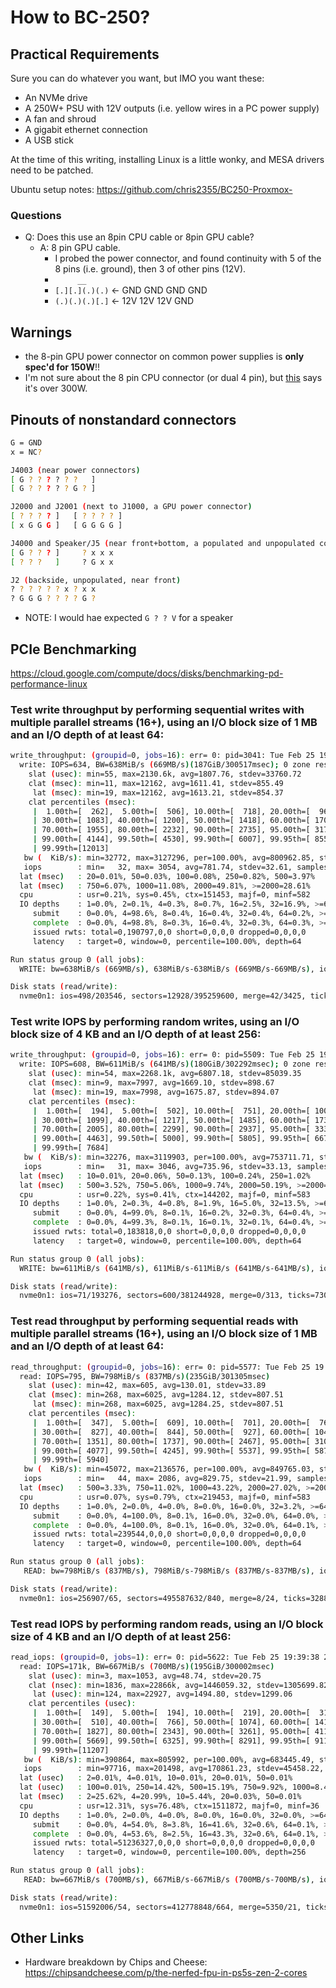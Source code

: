 # How to BC-250?

## Practical Requirements

Sure you can do whatever you want, but IMO you want these:

* An NVMe drive
* A 250W+ PSU with 12V outputs (i.e. yellow wires in a PC power supply)
* A fan and shroud
* A gigabit ethernet connection
* A USB stick

At the time of this writing, installing Linux is a little wonky, and MESA drivers need to be patched.

Ubuntu setup notes: <https://github.com/chris2355/BC250-Proxmox->

### Questions

* Q: Does this use an 8pin CPU cable or 8pin GPU cable?
  * A: 8 pin GPU cable.
    * I probed the power connector, and found continuity with 5 of the 8 pins (i.e. ground), then 3 of other pins (12V).
    * `      __      `
    * `[.][.](.)(.)` <- GND GND GND GND
    * `(.)(.)(.)[.]` <- 12V 12V 12V GND

## Warnings

* the 8-pin GPU power connector on common power supplies is **only spec'd for 150W**!!
* I'm not sure about the 8 pin CPU connector (or dual 4 pin), but [this](https://www.moddiy.com/pages/Power-Supply-Connectors-and-Pinouts.html) says it's over 300W.

## Pinouts of nonstandard connectors

```bash
G = GND
x = NC?

J4003 (near power connectors)
[ G ? ? ? ? ? ?   ]
[ G ? ? ? ? ? G ? ]

J2000 and J2001 (next to J1000, a GPU power connector)
[ ? ? ? ? ]   [ ? ? ? ? ]
[ x G G G ]   [ G G G G ]

J4000 and Speaker/J5 (near front+bottom, a populated and unpopulated connector)
[ G ? ? ? ]     ? x x x
[ ? ? ?   ]     ? G x x 

J2 (backside, unpopulated, near front)
? ? ? ? ? ? x ? x x
? G G G ? ? ? ? G ?
```

* NOTE: I would hae expected `G ? ? V` for a speaker

## PCIe Benchmarking

<https://cloud.google.com/compute/docs/disks/benchmarking-pd-performance-linux>

### Test write throughput by performing sequential writes with multiple parallel streams (16+), using an I/O block size of 1 MB and an I/O depth of at least 64:

```bash
write_throughput: (groupid=0, jobs=16): err= 0: pid=3041: Tue Feb 25 19:12:49 2025
  write: IOPS=634, BW=638MiB/s (669MB/s)(187GiB/300517msec); 0 zone resets
    slat (usec): min=55, max=2130.6k, avg=1807.76, stdev=33760.72
    clat (msec): min=11, max=12162, avg=1611.41, stdev=855.49
     lat (msec): min=19, max=12162, avg=1613.21, stdev=854.37
    clat percentiles (msec):
     |  1.00th=[  262],  5.00th=[  506], 10.00th=[  718], 20.00th=[  969],
     | 30.00th=[ 1083], 40.00th=[ 1200], 50.00th=[ 1418], 60.00th=[ 1703],
     | 70.00th=[ 1955], 80.00th=[ 2232], 90.00th=[ 2735], 95.00th=[ 3171],
     | 99.00th=[ 4144], 99.50th=[ 4530], 99.90th=[ 6007], 99.95th=[ 8557],
     | 99.99th=[12013]
   bw (  KiB/s): min=32772, max=3127296, per=100.00%, avg=800962.85, stdev=33412.02, samples=7834
   iops        : min=   32, max= 3054, avg=781.74, stdev=32.61, samples=7834
  lat (msec)   : 20=0.01%, 50=0.03%, 100=0.08%, 250=0.82%, 500=3.97%
  lat (msec)   : 750=6.07%, 1000=11.08%, 2000=49.81%, >=2000=28.61%
  cpu          : usr=0.21%, sys=0.45%, ctx=151453, majf=0, minf=582
  IO depths    : 1=0.0%, 2=0.1%, 4=0.3%, 8=0.7%, 16=2.5%, 32=16.9%, >=64=79.5%
     submit    : 0=0.0%, 4=98.6%, 8=0.4%, 16=0.4%, 32=0.4%, 64=0.2%, >=64=0.0%
     complete  : 0=0.0%, 4=98.8%, 8=0.3%, 16=0.4%, 32=0.3%, 64=0.3%, >=64=0.0%
     issued rwts: total=0,190797,0,0 short=0,0,0,0 dropped=0,0,0,0
     latency   : target=0, window=0, percentile=100.00%, depth=64

Run status group 0 (all jobs):
  WRITE: bw=638MiB/s (669MB/s), 638MiB/s-638MiB/s (669MB/s-669MB/s), io=187GiB (201GB), run=300517-300517msec

Disk stats (read/write):
  nvme0n1: ios=498/203546, sectors=12928/395259600, merge=42/3425, ticks=534212/300461381, in_queue=301023972, util=88.44%
```

### Test write IOPS by performing random writes, using an I/O block size of 4 KB and an I/O depth of at least 256:

```bash
write_throughput: (groupid=0, jobs=16): err= 0: pid=5509: Tue Feb 25 19:19:13 2025
  write: IOPS=608, BW=611MiB/s (641MB/s)(180GiB/302292msec); 0 zone resets
    slat (usec): min=54, max=2268.1k, avg=6807.18, stdev=85039.35
    clat (msec): min=9, max=7997, avg=1669.10, stdev=898.67
     lat (msec): min=19, max=7998, avg=1675.87, stdev=894.07
    clat percentiles (msec):
     |  1.00th=[  194],  5.00th=[  502], 10.00th=[  751], 20.00th=[ 1003],
     | 30.00th=[ 1099], 40.00th=[ 1217], 50.00th=[ 1485], 60.00th=[ 1737],
     | 70.00th=[ 2005], 80.00th=[ 2299], 90.00th=[ 2937], 95.00th=[ 3339],
     | 99.00th=[ 4463], 99.50th=[ 5000], 99.90th=[ 5805], 99.95th=[ 6678],
     | 99.99th=[ 7684]
   bw (  KiB/s): min=32276, max=3119903, per=100.00%, avg=753711.71, stdev=33929.01, samples=7991
   iops        : min=   31, max= 3046, avg=735.96, stdev=33.13, samples=7991
  lat (msec)   : 10=0.01%, 20=0.06%, 50=0.13%, 100=0.24%, 250=1.02%
  lat (msec)   : 500=3.52%, 750=5.06%, 1000=9.74%, 2000=50.19%, >=2000=30.58%
  cpu          : usr=0.22%, sys=0.41%, ctx=144202, majf=0, minf=583
  IO depths    : 1=0.0%, 2=0.3%, 4=0.8%, 8=1.9%, 16=5.0%, 32=13.5%, >=64=78.4%
     submit    : 0=0.0%, 4=99.0%, 8=0.1%, 16=0.2%, 32=0.3%, 64=0.4%, >=64=0.0%
     complete  : 0=0.0%, 4=99.3%, 8=0.1%, 16=0.1%, 32=0.1%, 64=0.4%, >=64=0.0%
     issued rwts: total=0,183818,0,0 short=0,0,0,0 dropped=0,0,0,0
     latency   : target=0, window=0, percentile=100.00%, depth=64

Run status group 0 (all jobs):
  WRITE: bw=611MiB/s (641MB/s), 611MiB/s-611MiB/s (641MB/s-641MB/s), io=180GiB (194GB), run=302292-302292msec

Disk stats (read/write):
  nvme0n1: ios=71/193276, sectors=600/381244928, merge=0/313, ticks=73007/291963575, in_queue=292056521, util=89.86%
```

### Test read throughput by performing sequential reads with multiple parallel streams (16+), using an I/O block size of 1 MB and an I/O depth of at least 64:

```bash
read_throughput: (groupid=0, jobs=16): err= 0: pid=5577: Tue Feb 25 19:32:15 2025
  read: IOPS=795, BW=798MiB/s (837MB/s)(235GiB/301305msec)
    slat (usec): min=42, max=605, avg=130.01, stdev=33.89
    clat (msec): min=268, max=6025, avg=1284.12, stdev=807.51
     lat (msec): min=268, max=6025, avg=1284.25, stdev=807.51
    clat percentiles (msec):
     |  1.00th=[  347],  5.00th=[  609], 10.00th=[  701], 20.00th=[  760],
     | 30.00th=[  827], 40.00th=[  844], 50.00th=[  927], 60.00th=[ 1045],
     | 70.00th=[ 1351], 80.00th=[ 1737], 90.00th=[ 2467], 95.00th=[ 3104],
     | 99.00th=[ 4077], 99.50th=[ 4245], 99.90th=[ 5537], 99.95th=[ 5873],
     | 99.99th=[ 5940]
   bw (  KiB/s): min=45072, max=2136576, per=100.00%, avg=849765.03, stdev=22519.21, samples=9144
   iops        : min=   44, max= 2086, avg=829.75, stdev=21.99, samples=9144
  lat (msec)   : 500=3.33%, 750=11.02%, 1000=43.22%, 2000=27.02%, >=2000=15.82%
  cpu          : usr=0.07%, sys=0.79%, ctx=219453, majf=0, minf=583
  IO depths    : 1=0.0%, 2=0.0%, 4=0.0%, 8=0.0%, 16=0.0%, 32=3.2%, >=64=96.8%
     submit    : 0=0.0%, 4=100.0%, 8=0.1%, 16=0.0%, 32=0.0%, 64=0.0%, >=64=0.0%
     complete  : 0=0.0%, 4=100.0%, 8=0.1%, 16=0.0%, 32=0.0%, 64=0.1%, >=64=0.0%
     issued rwts: total=239544,0,0,0 short=0,0,0,0 dropped=0,0,0,0
     latency   : target=0, window=0, percentile=100.00%, depth=64

Run status group 0 (all jobs):
   READ: bw=798MiB/s (837MB/s), 798MiB/s-798MiB/s (837MB/s-837MB/s), io=235GiB (252GB), run=301305-301305msec

Disk stats (read/write):
  nvme0n1: ios=256907/65, sectors=495587632/840, merge=8/24, ticks=328812567/42586, in_queue=328869901, util=88.04%
```

### Test read IOPS by performing random reads, using an I/O block size of 4 KB and an I/O depth of at least 256:

```bash
read_iops: (groupid=0, jobs=1): err= 0: pid=5622: Tue Feb 25 19:39:38 2025
  read: IOPS=171k, BW=667MiB/s (700MB/s)(195GiB/300002msec)
    slat (usec): min=3, max=1053, avg=48.74, stdev=20.75
    clat (nsec): min=1836, max=22866k, avg=1446059.32, stdev=1305699.82
     lat (usec): min=124, max=22927, avg=1494.80, stdev=1299.06
    clat percentiles (usec):
     |  1.00th=[  149],  5.00th=[  194], 10.00th=[  219], 20.00th=[  310],
     | 30.00th=[  510], 40.00th=[  766], 50.00th=[ 1074], 60.00th=[ 1418],
     | 70.00th=[ 1827], 80.00th=[ 2343], 90.00th=[ 3261], 95.00th=[ 4113],
     | 99.00th=[ 5669], 99.50th=[ 6325], 99.90th=[ 8291], 99.95th=[ 9110],
     | 99.99th=[11207]
   bw (  KiB/s): min=390864, max=805992, per=100.00%, avg=683445.49, stdev=181832.96, samples=600
   iops        : min=97716, max=201498, avg=170861.23, stdev=45458.22, samples=600
  lat (usec)   : 2=0.01%, 4=0.01%, 10=0.01%, 20=0.01%, 50=0.01%
  lat (usec)   : 100=0.01%, 250=14.42%, 500=15.19%, 750=9.92%, 1000=8.40%
  lat (msec)   : 2=25.62%, 4=20.99%, 10=5.44%, 20=0.03%, 50=0.01%
  cpu          : usr=12.31%, sys=76.48%, ctx=1511872, majf=0, minf=36
  IO depths    : 1=0.0%, 2=0.0%, 4=0.0%, 8=0.0%, 16=0.0%, 32=0.0%, >=64=100.0%
     submit    : 0=0.0%, 4=54.0%, 8=3.8%, 16=41.6%, 32=0.6%, 64=0.1%, >=64=0.1%
     complete  : 0=0.0%, 4=53.6%, 8=2.5%, 16=43.3%, 32=0.6%, 64=0.1%, >=64=0.1%
     issued rwts: total=51236327,0,0,0 short=0,0,0,0 dropped=0,0,0,0
     latency   : target=0, window=0, percentile=100.00%, depth=256

Run status group 0 (all jobs):
   READ: bw=667MiB/s (700MB/s), 667MiB/s-667MiB/s (700MB/s-700MB/s), io=195GiB (210GB), run=300002-300002msec

Disk stats (read/write):
  nvme0n1: ios=51592006/54, sectors=412778848/664, merge=5350/21, ticks=75346489/39, in_queue=75346548, util=94.40%
```

## Other Links

* Hardware breakdown by Chips and Cheese: <https://chipsandcheese.com/p/the-nerfed-fpu-in-ps5s-zen-2-cores>

